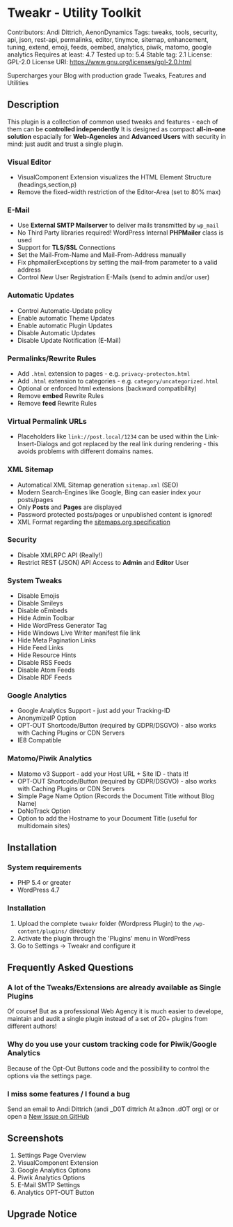 # Tweakr - Utility Toolkit #
Contributors: Andi Dittrich, AenonDynamics
Tags: tweaks, tools, security, api, json, rest-api, permalinks, editor, tinymce, sitemap, enhancement, tuning, extend, emoji, feeds, oembed, analytics, piwik, matomo, google analytics
Requires at least: 4.7
Tested up to: 5.4
Stable tag: 2.1
License: GPL-2.0
License URI: https://www.gnu.org/licenses/gpl-2.0.html

Supercharges your Blog with production grade Tweaks, Features and Utilities

## Description ##

This plugin is a collection of common used tweaks and features - each of them can be **controlled independently**
It is designed as compact **all-in-one solution** espacially for **Web-Agencies** and **Advanced Users** with security in mind: just audit and trust a single plugin.

### Visual Editor ###

* VisualComponent Extension visualizes the HTML Element Structure (headings,section,p)
* Remove the fixed-width restriction of the Editor-Area (set to 80% max)

### E-Mail ###

* Use **External SMTP Mailserver** to deliver mails transmitted by `wp_mail`
* No Third Party libraries required! WordPress Internal **PHPMailer** class is used
* Support for **TLS/SSL** Connections
* Set the Mail-From-Name and Mail-From-Address manually
* Fix phpmailerExceptions by setting the mail-from parameter to a valid address
* Control New User Registration E-Mails (send to admin and/or user)

### Automatic Updates ###

* Control Automatic-Update policy
* Enable automatic Theme Updates
* Enable automatic Plugin Updates
* Disable Automatic Updates
* Disable Update Notification (E-Mail)

### Permalinks/Rewrite Rules ###

* Add `.html` extension to pages - e.g. `privacy-protecton.html`
* Add `.html` extension to categories - e.g. `category/uncategorized.html`
* Optional or enforced html extensions (backward compatibility)
* Remove **embed** Rewrite Rules
* Remove **feed** Rewrite Rules

### Virtual Permalink URLs ###
* Placeholders like `link://post.local/1234` can be used within the Link-Insert-Dialogs and got replaced by the real link during rendering - this avoids problems with different domains names.

### XML Sitemap ###
* Automatical XML Sitemap generation `sitemap.xml` (SEO)
* Modern Search-Engines like Google, Bing can easier index your posts/pages
* Only **Posts** and **Pages** are displayed
* Password protected posts/pages or unpublished content is ignored!
* XML Format regarding the [sitemaps.org specification](https://www.sitemaps.org/protocol.html)

### Security ###
* Disable XMLRPC API (Really!)
* Restrict REST (JSON) API Access to **Admin** and **Editor** User

### System Tweaks ###

* Disable Emojis
* Disable Smileys
* Disable oEmbeds
* Hide Admin Toolbar
* Hide WordPress Generator Tag
* Hide Windows Live Writer manifest file link
* Hide Meta Pagination Links
* Hide Feed Links
* Hide Resource Hints
* Disable RSS Feeds
* Disable Atom Feeds
* Disable RDF Feeds

### Google Analytics ###

* Google Analytics Support - just add your Tracking-ID
* AnonymizeIP Option
* OPT-OUT Shortcode/Button (required by GDPR/DSGVO) - also works with Caching Plugins or CDN Servers
* IE8 Compatible

### Matomo/Piwik Analytics ###

* Matomo v3 Support - add your Host URL + Site ID - thats it!
* OPT-OUT Shortcode/Button (required by GDPR/DSGVO) - also works with Caching Plugins or CDN Servers
* Simple Page Name Option (Records the Document Title without Blog Name)
* DoNoTrack Option
* Option to add the Hostname to your Document Title (useful for multidomain sites)

## Installation ##

### System requirements ###
* PHP 5.4 or greater
* WordPress 4.7

### Installation ###
1. Upload the complete `tweakr` folder (Wordpress Plugin) to the `/wp-content/plugins/` directory
2. Activate the plugin through the 'Plugins' menu in WordPress
3. Go to Settings -> Tweakr and configure it

## Frequently Asked Questions ##

### A lot of the Tweaks/Extensions are already available as Single Plugins ###
Of course! But as a professional Web Agency it is much easier to develope, maintain and audit a single plugin instead of a set of 20+ plugins from different authors!

### Why do you use your custom tracking code for Piwik/Google Analytics ###
Because of the Opt-Out Buttons code and the possibility to control the options via the settings page.

### I miss some features / I found a bug ###
Send an email to Andi Dittrich (andi _D0T dittrich At a3non .dOT org) or or open a [New Issue on GitHub](https://github.com/AndiDittrich/WordPress.Tweakr/issues)

## Screenshots ##

1. Settings Page Overview
2. VisualComponent Extension
3. Google Analytics Options
4. Piwik Analytics Options
5. E-Mail SMTP Settings
6. Analytics OPT-OUT Button

## Upgrade Notice ##



